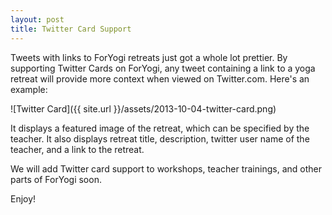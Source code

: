 ```yaml
---
layout: post
title: Twitter Card Support
---
```


Tweets with links to ForYogi retreats just got a whole lot prettier. By supporting Twitter Cards on ForYogi, any tweet containing a link to a yoga retreat will provide more context when viewed on Twitter.com. Here's an example:  

![Twitter Card]({{ site.url }}/assets/2013-10-04-twitter-card.png)

It displays a featured image of the retreat, which can be specified by the teacher.  It also displays retreat title, description, twitter user name of the teacher, and a link to the retreat.  

We will add Twitter card support to workshops, teacher trainings, and other parts of ForYogi soon.

Enjoy!